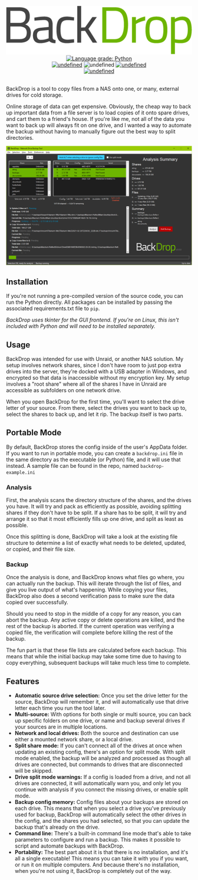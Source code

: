 <p align="center">
  <img alt="Logo" src="https://github.com/TechGeek01/BackDrop/raw/master/media/logo.png">
  <br />
  <a href="https://lgtm.com/projects/g/TechGeek01/BackDrop/context:python"><img alt="Language grade: Python" src="https://img.shields.io/lgtm/grade/python/g/TechGeek01/BackDrop.svg?logo=lgtm&logoWidth=18"/></a>
  <br />
  <a href="https://github.com/TechGeek01/BackDrop/releases/latest"><img alt="undefined" src="https://img.shields.io/github/v/release/TechGeek01/BackDrop"></a>
  <img alt="undefined" src="https://img.shields.io/github/downloads/TechGeek01/BackDrop/total" />
  <a href="https://github.com/TechGeek01/BackDrop/blob/master/LICENSE"><img alt="undefined" src="https://img.shields.io/github/license/TechGeek01/BackDrop"></a>
  <br />
  <a href="https://github.com/TechGeek01/BackDrop/releases/download/v3.1.0/backdrop.exe" target="_blank"><img alt="undefined" src="https://badgen.net/badge/Download/Windows/?color=blue&icon=windows&label"></a>
  <br /><br />
</p>

BackDrop is a tool to copy files from a NAS onto one, or many, external drives for cold storage.

Online storage of data can get expensive. Obviously, the cheap way to back up important data from a file server is to load copies of it onto spare drives, and cart them to a friend's house. If you're like me, not all of the data you want to back up will always fit on one drive, and I wanted a way to automate the backup without having to manually figure out the best way to split directories.

![BackDrop UI](https://raw.githubusercontent.com/TechGeek01/BackDrop/master/docs/img/showcase.png)

## Installation
If you're not running a pre-compiled version of the source code, you can run the Python directly. All packages can be installed by passing the associated requirements.txt file to `pip`.

*BackDrop uses tkinter for the GUI frontend. If you're on Linux, this isn't included with Python and will need to be installed separately.*

## Usage
BackDrop was intended for use with Unraid, or another NAS solution. My setup involves network shares, since I don't have room to just pop extra drives into the server, they're docked with a USB adapter in Windows, and encrypted so that data is inaccessible without my encryption key. My setup involves a "root share" where all of the shares I have in Unraid are accessible as subfolders on one network drive.

When you open BackDrop for the first time, you'll want to select the drive letter of your source. From there, select the drives you want to back up to, select the shares to back up, and let it rip. The backup itself is two parts.

## Portable Mode
By default, BackDrop stores the config inside of the user's AppData folder. If you want to run in portable mode, you can create a `backdrop.ini` file in the same directory as the executable (or Python) file, and it will use that instead. A sample file can be found in the repo, named `backdrop-example.ini`

### Analysis
First, the analysis scans the directory structure of the shares, and the drives you have. It will try and pack as efficiently as possible, avoiding splitting shares if they don't have to be split. If a share has to be split, it will try and arrange it so that it most efficiently fills up one drive, and split as least as possible.

Once this splitting is done, BackDrop will take a look at the existing file structure to determine a list of exactly what needs to be deleted, updated, or copied, and their file size.

### Backup
Once the analysis is done, and BackDrop knows what files go where, you can actually run the backup. This will iterate through the list of files, and give you live output of what's happening. While copying your files, BackDrop also does a second verification pass to make sure the data copied over successfully.

Should you need to stop in the middle of a copy for any reason, you can abort the backup. Any active copy or delete operations are killed, and the rest of the backup is aborted. If the current operation was verifying a copied file, the verification will complete before killing the rest of the backup.

The fun part is that these file lists are calculated before each backup. This means that while the initial backup may take some time due to having to copy everything, subsequent backups will take much less time to complete.

## Features
* **Automatic source drive selection:** Once you set the drive letter for the source, BackDrop will remember it, and will automatically use that drive letter each time you run the tool later.
* **Multi-source:** With options for both single or multi source, you can back up specific folders on one drive, or name and backup several drives if your sources are in multiple locations.
* **Network and local drives:** Both the source and destination can use either a mounted network share, or a local drive.
* **Split share mode:** If you can't connect all of the drives at once when updating an existing config, there's an option for split mode. With split mode enabled, the backup will be analyzed and processed as though all drives are connected, but commands to drives that are disconnected will be skipped.
* **Drive split mode warnings:** If a config is loaded from a drive, and not all drives are connected, it will automatically warn you, and only let you continue with analysis if you connect the missing drives, or enable split mode.
* **Backup config memory:** Config files about your backups are stored on each drive. This means that when you select a drive you've previously used for backup, BackDrop will automatically select the other drives in the config, and the shares you had selected, so that you can update the backup that's already on the drive.
* **Command line:** There's a built-in command line mode that's able to take parameters to configure and run a backup. This makes it possible to script and automate backups with BackDrop.
* **Portability:** The best part about it is that there is no installation, and it's all a single executable! This means you can take it with you if you want, or run it on multiple computers. And because there's no installation, when you're not using it, BackDrop is completely out of the way.